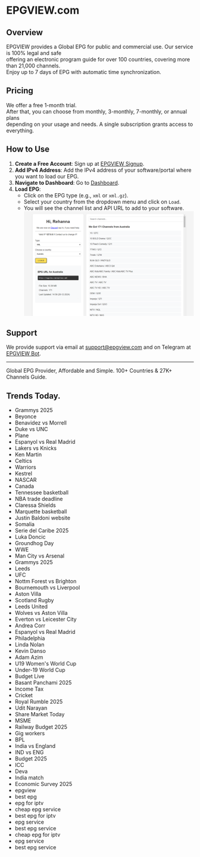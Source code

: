 # EPGVIEW.com



## Overview
EPGVIEW provides a Global EPG for public and commercial use. Our service is 100% legal and safe\
offering an electronic program guide for over 100 countries, covering more than 21,000 channels.\
Enjoy up to 7 days of EPG with automatic time synchronization.

## Pricing
We offer a free 1-month trial. \
After that, you can choose from monthly, 3-monthly, 7-monthly, or annual plans \
depending on your usage and needs. A single subscription grants access to everything.

## How to Use
1. **Create a Free Account**: Sign up at [EPGVIEW Signup](https://epgview.com/signup.php).
2. **Add IPv4 Address**: Add the IPv4 address of your software/portal where you want to load our EPG.
3. **Navigate to Dashboard**: Go to [Dashboard](https://epgview.com/dashboard.php).
4. **Load EPG**:
   - Click on the EPG type (e.g., `xml` or `xml.gz`).
   - Select your country from the dropdown menu and click on `Load`.
   - You will see the channel list and API URL to add to your software.
![EPGVIEW](img/dashboard.png)
## Support
We provide support via email at [support@epgview.com](mailto:support@epgview.com) and on Telegram at [EPGVIEW Bot](https://t.me/epgview_bot).

---

Global EPG Provider, Affordable and Simple. 100+ Countries & 27K+ Channels Guide.

## Trends Today.

- Grammys 2025
- Beyonce
- Benavidez vs Morrell
- Duke vs UNC
- Plane
- Espanyol vs Real Madrid
- Lakers vs Knicks
- Ken Martin
- Celtics
- Warriors
- Kestrel
- NASCAR
- Canada
- Tennessee basketball
- NBA trade deadline
- Claressa Shields
- Marquette basketball
- Justin Baldoni website
- Somalia
- Serie del Caribe 2025
- Luka Doncic
- Groundhog Day
- WWE
- Man City vs Arsenal
- Grammys 2025
- Leeds
- UFC
- Nottm Forest vs Brighton
- Bournemouth vs Liverpool
- Aston Villa
- Scotland Rugby
- Leeds United
- Wolves vs Aston Villa
- Everton vs Leicester City
- Andrea Corr
- Espanyol vs Real Madrid
- Philadelphia
- Linda Nolan
- Kevin Danso
- Adam Azim
- U19 Women's World Cup
- Under-19 World Cup
- Budget Live
- Basant Panchami 2025
- Income Tax
- Cricket
- Royal Rumble 2025
- Udit Narayan
- Share Market Today
- MSME
- Railway Budget 2025
- Gig workers
- BPL
- India vs England
- IND vs ENG
- Budget 2025
- ICC
- Deva
- India match
- Economic Survey 2025
- epgview
- best epg
- epg for iptv
- cheap epg service
- best epg for iptv
- epg service
- best epg service
- cheap epg for iptv
- epg service
- best epg service
